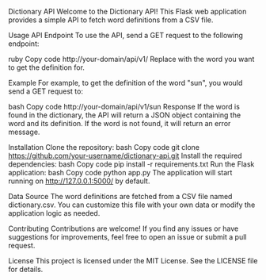 Dictionary API
Welcome to the Dictionary API! This Flask web application provides a simple API to fetch word definitions from a CSV file.

Usage
API Endpoint
To use the API, send a GET request to the following endpoint:

ruby
Copy code
http://your-domain/api/v1/<word>
Replace <word> with the word you want to get the definition for.

Example
For example, to get the definition of the word "sun", you would send a GET request to:

bash
Copy code
http://your-domain/api/v1/sun
Response
If the word is found in the dictionary, the API will return a JSON object containing the word and its definition. If the word is not found, it will return an error message.

Installation
Clone the repository:
bash
Copy code
git clone https://github.com/your-username/dictionary-api.git
Install the required dependencies:
bash
Copy code
pip install -r requirements.txt
Run the Flask application:
bash
Copy code
python app.py
The application will start running on http://127.0.0.1:5000/ by default.

Data Source
The word definitions are fetched from a CSV file named dictionary.csv. You can customize this file with your own data or modify the application logic as needed.

Contributing
Contributions are welcome! If you find any issues or have suggestions for improvements, feel free to open an issue or submit a pull request.

License
This project is licensed under the MIT License. See the LICENSE file for details.
